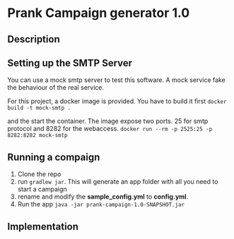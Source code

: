 # Prank Campaign generator 1.0
## Description

## Setting up the SMTP Server
You can use a mock smtp server to test this software. A mock service fake the behaviour of the real service.

For this project, a docker image is provided. You have to build it first
```docker build -t mock-smtp .```

and the start the container. The image expose two ports. 25 for smtp protocol and 8282 for the webaccess.
```docker run --rm -p 2525:25 -p 8282:8282 mock-smtp```
## Running a compaign
1. Clone the repo
2. run ```gradlew jar```. This will generate an app folder with all you need to start a campaign
3. rename and modify the __sample_config.yml__ to __config.yml__.
4. Run the app ```java -jar prank-campaign-1.0-SNAPSHOT.jar```

## Implementation